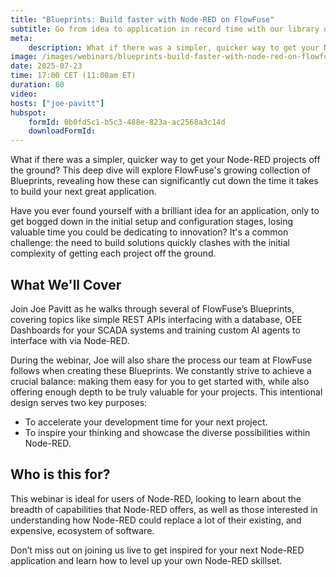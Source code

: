 ```yaml
---
title: "Blueprints: Build faster with Node-RED on FlowFuse"
subtitle: Go from idea to application in record time with our library of ready-to-use projects.
meta:
    description: What if there was a simpler, quicker way to get your Node-RED projects off the ground? This deep dive will explore FlowFuse's growing collection of Blueprints, revealing how these can significantly cut down the time it takes to build your next great application.
image: /images/webinars/blueprints-build-faster-with-node-red-on-flowfuse.jpg
date: 2025-07-23
time: 17:00 CET (11:00am ET)
duration: 60
video: 
hosts: ["joe-pavitt"]
hubspot:
    formId: 0b0fd5c1-b5c3-488e-823a-ac2568a3c14d
    downloadFormId: 
---
```


What if there was a simpler, quicker way to get your Node-RED projects off the ground? This deep dive will explore FlowFuse's growing collection of Blueprints, revealing how these can significantly cut down the time it takes to build your next great application.
<!--more-->

Have you ever found yourself with a brilliant idea for an application, only to get bogged down in the initial setup and configuration stages, losing valuable time you could be dedicating to innovation? It's a common challenge: the need to build solutions quickly clashes with the initial complexity of getting each project off the ground.

## What We'll Cover

Join Joe Pavitt as he walks through several of FlowFuse’s Blueprints, covering topics like simple REST APIs interfacing with a database, OEE Dashboards for your SCADA systems and training custom AI agents to interface with via Node-RED.

During the webinar, Joe will also share the process our team at FlowFuse follows when creating these Blueprints. We constantly strive to achieve a crucial balance: making them easy for you to get started with, while also offering enough depth to be truly valuable for your projects. This intentional design serves two key purposes:

- To accelerate your development time for your next project.
- To inspire your thinking and showcase the diverse possibilities within Node-RED.

## Who is this for?

This webinar is ideal for users of Node-RED, looking to learn about the breadth of capabilities that Node-RED offers, as well as those interested in understanding how Node-RED could replace a lot of their existing, and expensive, ecosystem of software.

Don’t miss out on joining us live to get inspired for your next Node-RED application and learn how to level up your own Node-RED skillset.